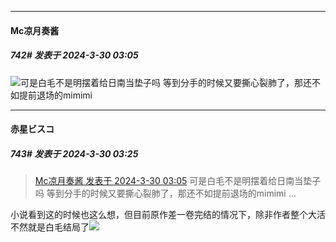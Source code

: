 ﻿
*****

####  Mc凉月奏酱  
##### 742#       发表于 2024-3-30 03:05

<img src="https://static.saraba1st.com/image/smiley/face2017/067.png" referrerpolicy="no-referrer">可是白毛不是明摆着给日南当垫子吗 等到分手的时候又要撕心裂肺了，那还不如提前退场的mimimi


*****

####  赤星ビスコ  
##### 743#       发表于 2024-3-30 03:25

<blockquote><a href="httphttps://bbs.saraba1st.com/2b/forum.php?mod=redirect&amp;goto=findpost&amp;pid=64424821&amp;ptid=1920096" target="_blank">Mc凉月奏酱 发表于 2024-3-30 03:05</a>
可是白毛不是明摆着给日南当垫子吗 等到分手的时候又要撕心裂肺了，那还不如提前退场的mimimi ...</blockquote>
小说看到这的时候也这么想，但目前原作差一卷完结的情况下，除非作者整个大活不然就是白毛结局了<img src="https://static.saraba1st.com/image/smiley/face2017/067.png" referrerpolicy="no-referrer">

